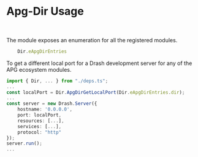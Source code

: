 # Apg-Dir Usage
<br>


The module exposes an enumeration for all the registered modules.
```Typescript
    Dir.eApgDirEntries
```

To get a different local port for a Drash development server for any of the APG ecosystem modules.

```Typescript
import { Dir, ... } from "./deps.ts";
...
const localPort = Dir.ApgDirGetLocalPort(Dir.eApgDirEntries.dir);
...
const server = new Drash.Server({
    hostname: '0.0.0.0',
    port: localPort,
    resources: [...],
    services: [...],
    protocol: "http"
});
server.run();
...
```


